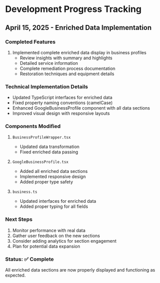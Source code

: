 # Development Progress Tracking

## April 15, 2025 - Enriched Data Implementation

### Completed Features
1. Implemented complete enriched data display in business profiles
   - Review insights with summary and highlights
   - Detailed service information
   - Complete remediation process documentation
   - Restoration techniques and equipment details

### Technical Implementation Details
- Updated TypeScript interfaces for enriched data
- Fixed property naming conventions (camelCase)
- Enhanced GoogleBusinessProfile component with all data sections
- Improved visual design with responsive layouts

### Components Modified
1. `BusinessProfileWrapper.tsx`
   - Updated data transformation
   - Fixed enriched data passing

2. `GoogleBusinessProfile.tsx`
   - Added all enriched data sections
   - Implemented responsive design
   - Added proper type safety

3. `business.ts`
   - Updated interfaces for enriched data
   - Added proper typing for all fields

### Next Steps
1. Monitor performance with real data
2. Gather user feedback on the new sections
3. Consider adding analytics for section engagement
4. Plan for potential data expansion

### Status: ✅ Complete
All enriched data sections are now properly displayed and functioning as expected.
